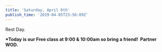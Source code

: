 ```yaml
---
title: 'Saturday, April 6th'
publish_time: '2019-04-05T23:56:09Z'
---
```


Rest Day.

**\*Today is our Free class at 9:00 & 10:00am so bring a friend!
 Partner WOD.**
